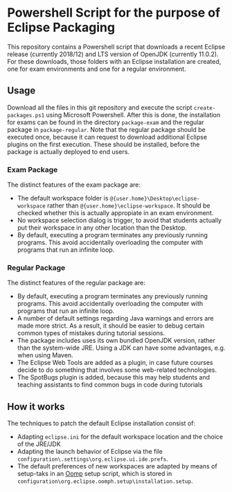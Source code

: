 # Powershell Script for the purpose of Eclipse Packaging

This repository contains a Powershell script that downloads a recent Eclipse release (currently 2018/12) and LTS version of OpenJDK (currently 11.0.2).
For these downloads, those folders with an Eclipse installation are created, one for exam environments and one for a regular environment.

## Usage

Download all the files in this git repository and execute the script `create-packages.ps1` using Microsoft Powershell. After this is done, the installation for exams can be found in the directory `package-exam` and
the regular package in `package-regular`. Note that the regular package should be executed once, because it
can request to download additional Eclipse plugins on the first execution. These should be installed, before
the package is actually deployed to end users.

### Exam Package

The distinct features of the exam package are:

* The default workspace folder is `@{user.home}\Desktop\eclipse-workspace` rather than `@{user.home}\eclipse-workspace`. It should be checked whether this is actually appropiate in an exam environment.
* No workspace selection dialog is trigger, to avoid that students actually put their workspace in any other location than the Desktop.
* By default, executing a program terminates any previously running programs. This avoid accidentally overloading the computer with programs that run an infinite loop.

### Regular Package

The distinct features of the regular package are:

* By default, executing a program terminates any previously running programs. This avoid accidentally overloading the computer with programs that run an infinite loop.
* A number of default settings regarding Java warnings and errors are made more strict. As a result, it should be easier to debug certain common types of mistakes during tutorial sessions.
* The package includes uses its own bundled OpenJDK version, rather than the system-wide JRE. Using a JDK can have some advantages, e.g. when using Maven.
* The Eclipse Web Tools are added as a plugin, in case future courses decide to do something that involves some web-related technologies.
* The SpotBugs plugin is added, because this may help students and teaching assistants to find common bugs in code during tutorials

## How it works

The techniques to patch the default Eclipse installation consist of:

* Adapting `eclipse.ini` for the default workspace location and the choice of the JRE/JDK
* Adapting the launch behavior of Eclipse via the file `configuration\.settings\org.eclipse.ui.ide.prefs`.
* The default preferences of new workspaces are adapted by means of setup-taks in an [Oomp](https://projects.eclipse.org/projects/tools.oomph) setup script, which is stored in `configuration\org.eclipse.oomph.setup\installation.setup`.